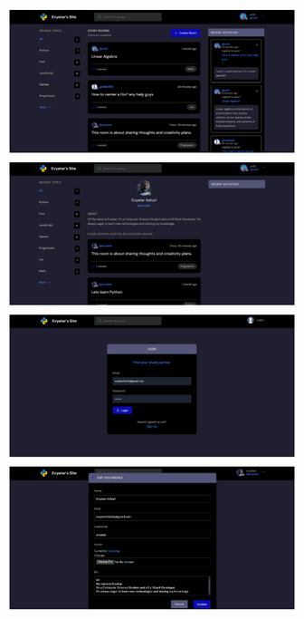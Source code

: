 ![home page](https://github.com/Evyatarashuri/ChatConnect/blob/main/photos/photo1.png)

![Evyatar's Profile](https://github.com/Evyatarashuri/ChatConnect/blob/main/photos/photo2.png)

![Login Page](https://github.com/Evyatarashuri/ChatConnect/blob/main/photos/photo3.png)

![Settings profile](https://github.com/Evyatarashuri/ChatConnect/blob/main/photos/photo4.png)
